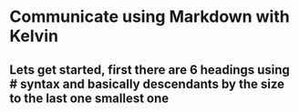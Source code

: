# Communicate using Markdown with Kelvin
## Lets get started, first there are 6  headings using # syntax and basically descendants by the size to the last one smallest one ######
